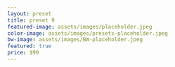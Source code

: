 ```yaml
---
layout: preset
title: preset 9
featured-image: assets/images/placeholder.jpeg
color-image: assets/images/presets-placeholder.jpeg
bw-image: assets/images/BW-placeholder.jpeg
featured: true
price: $90
---
```

